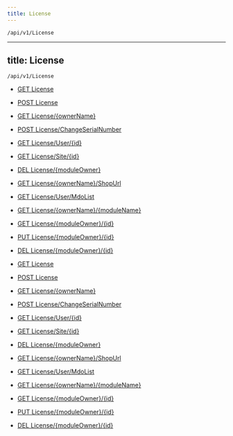 ```yaml
---
title: License
---
```


```http
/api/v1/License
```

---

title: License
---

```http
/api/v1/License
```

* [GET License](v1License_GetLicenseForAllOwnersFromDB.md)

* [POST License](v1License_AddLicenseFromFile.md)

* [GET License/{ownerName}](v1License_GetLicenseFromDB.md)

* [POST License/ChangeSerialNumber](v1License_ChangeSerialNumber.md)

* [GET License/User/{id}](v1License_GetUserLicenses.md)

* [GET License/Site/{id}](v1License_GetSatelliteLicenses.md)

* [DEL License/{moduleOwner}](v1License_RemoveLicenseFromDB.md)

* [GET License/{ownerName}/ShopUrl](v1License_GetShopUrl.md)

* [GET License/User/MdoList](v1License_GetUserLicensesMDOList.md)

* [GET License/{ownerName}/{moduleName}](v1License_GetModuleLicenseFromDB.md)

* [GET License/{moduleOwner}/{id}](v1License_GetThirdPartyLicenseAssignments.md)

* [PUT License/{moduleOwner}/{id}](v1License_AssignThirdPartyLicenses.md)

* [DEL License/{moduleOwner}/{id}](v1License_UnassignThirdPartyLicenses.md)

* [GET License](v1License_GetLicenseForAllOwnersFromDB.md)

* [POST License](v1License_AddLicenseFromFile.md)

* [GET License/{ownerName}](v1License_GetLicenseFromDB.md)

* [POST License/ChangeSerialNumber](v1License_ChangeSerialNumber.md)

* [GET License/User/{id}](v1License_GetUserLicenses.md)

* [GET License/Site/{id}](v1License_GetSatelliteLicenses.md)

* [DEL License/{moduleOwner}](v1License_RemoveLicenseFromDB.md)

* [GET License/{ownerName}/ShopUrl](v1License_GetShopUrl.md)

* [GET License/User/MdoList](v1License_GetUserLicensesMDOList.md)

* [GET License/{ownerName}/{moduleName}](v1License_GetModuleLicenseFromDB.md)

* [GET License/{moduleOwner}/{id}](v1License_GetThirdPartyLicenseAssignments.md)

* [PUT License/{moduleOwner}/{id}](v1License_AssignThirdPartyLicenses.md)

* [DEL License/{moduleOwner}/{id}](v1License_UnassignThirdPartyLicenses.md)
